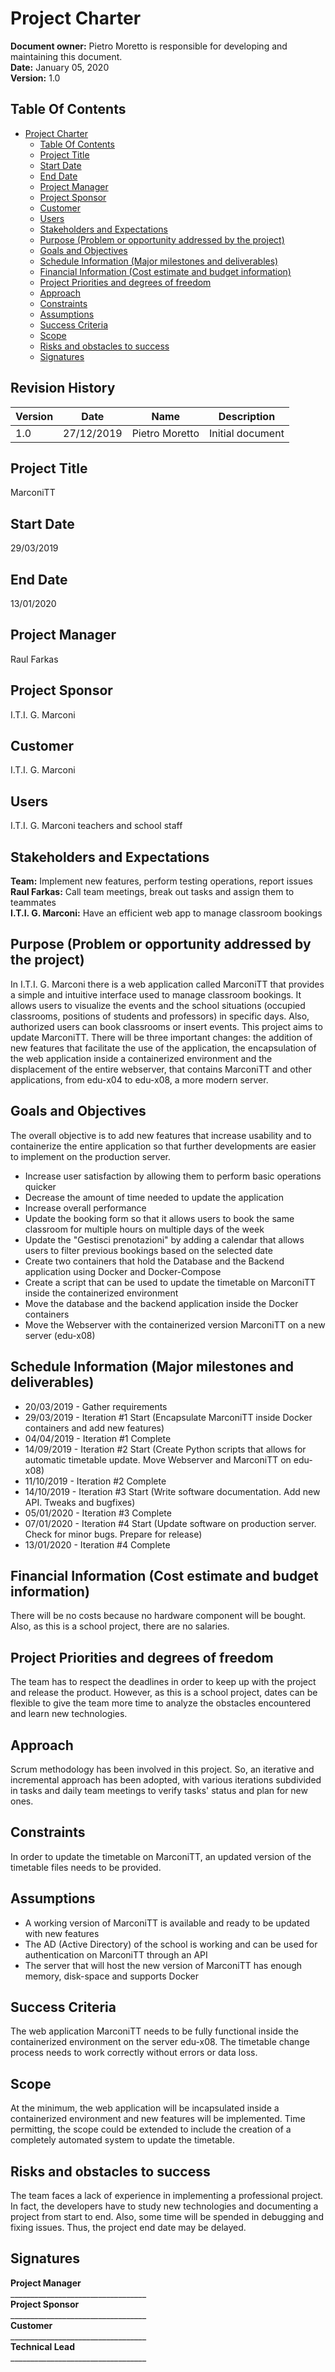 # Project Charter

**Document owner:** Pietro Moretto is responsible for developing and maintaining this document.  
**Date:** January 05, 2020  
**Version:** 1.0

## Table Of Contents
- [Project Charter](#project-charter)
  - [Table Of Contents](#table-of-contents)
  - [Project Title](#project-title)
  - [Start Date](#start-date)
  - [End Date](#end-date)
  - [Project Manager](#project-manager)
  - [Project Sponsor](#project-sponsor)
  - [Customer](#customer)
  - [Users](#users)
  - [Stakeholders and Expectations](#stakeholders-and-expectations)
  - [Purpose (Problem or opportunity addressed by the project)](#purpose-(problem-or-opportunity-addressed-by-the-project))
  - [Goals and Objectives ](#goals-and-objectives)
  - [Schedule Information (Major milestones and deliverables)](#schedule-information-(major-milestones-and-deliverables))
  - [Financial Information (Cost estimate and budget information)](#financial-information-(Cost-estimate-and-budget-information))
  - [Project Priorities and degrees of freedom](#project-priorities-and-degrees-of-freedom)
  - [Approach](#approach)
  - [Constraints](#constraints)
  - [Assumptions](#assumptions)
  - [Success Criteria](#success-criteria)
  - [Scope](#scope)
  - [Risks and obstacles to success](#risks-and-obstacles-to-success)
  - [Signatures](#signatures)

## Revision History

| Version | Date     | Name            | Description      |
|---------|----------|-----------------|------------------|
| 1.0     | 27/12/2019 | Pietro Moretto | Initial document |

## Project Title
MarconiTT 

## Start Date
29/03/2019  

## End Date
13/01/2020 

## Project Manager 
Raul Farkas 

## Project Sponsor
I.T.I. G. Marconi 

## Customer
I.T.I. G. Marconi 

## Users
I.T.I. G. Marconi teachers and school staff

## Stakeholders and Expectations  
**Team:** Implement new features, perform testing operations, report issues  
**Raul Farkas:** Call team meetings, break out tasks and assign them to teammates  
**I.T.I. G. Marconi:** Have an efficient web app to manage classroom bookings

## Purpose (Problem or opportunity addressed by the project) 
In I.T.I. G. Marconi there is a web application called MarconiTT that provides a simple and intuitive interface used to manage classroom bookings. It allows users to visualize the events and the school situations (occupied classrooms, positions of students and professors) in specific days. Also, authorized users can book classrooms or insert events. This project aims to update MarconiTT. There will be three important changes: the addition of new features that facilitate the use of the application, the encapsulation of the web application inside a containerized environment and the displacement of the entire webserver, that contains MarconiTT and other applications, from edu-x04 to edu-x08, a more modern server. 

## Goals and Objectives 
The overall objective is to add new features that increase usability and to containerize the entire application so that further developments are easier to implement on the production server.
- Increase user satisfaction by allowing them to perform basic operations quicker
- Decrease the amount of time needed to update the application
- Increase overall performance
- Update the booking form so that it allows users to book the same classroom for multiple hours on multiple days of the week
- Update the &quot;Gestisci prenotazioni&quot; by adding a calendar that allows users to filter previous bookings based on the selected date
- Create two containers that hold the Database and the Backend application using Docker and Docker-Compose
- Create a script that can be used to update the timetable on MarconiTT inside the containerized environment
- Move the database and the backend application inside the Docker containers
- Move the Webserver with the containerized version MarconiTT on a new server (edu-x08)

## Schedule Information (Major milestones and deliverables)
- 20/03/2019 - Gather requirements
- 29/03/2019 - Iteration #1 Start (Encapsulate MarconiTT inside Docker containers and add new features)
- 04/04/2019 - Iteration #1 Complete 
- 14/09/2019 - Iteration #2 Start (Create Python scripts that allows for automatic timetable update. Move Webserver and MarconiTT on edu-x08)
- 11/10/2019 - Iteration #2 Complete 
- 14/10/2019 - Iteration #3 Start (Write software documentation. Add new API. Tweaks and bugfixes)
- 05/01/2020 - Iteration #3 Complete 
- 07/01/2020 - Iteration #4 Start (Update software on production server. Check for minor bugs. Prepare for release)
- 13/01/2020 - Iteration #4 Complete 

## Financial Information (Cost estimate and budget information) 
There will be no costs because no hardware component will be bought. Also, as this is a school project, there are no salaries. 

## Project Priorities and degrees of freedom  
The team has to respect the deadlines in order to keep up with the project and release the product. However, as this is a school project, dates can be flexible to give the team more time to analyze the obstacles encountered and learn new technologies. 

## Approach
Scrum methodology has been involved in this project. So, an iterative and incremental approach has been adopted, with various iterations subdivided in tasks and daily team meetings to verify tasks' status and plan for new ones. 

## Constraints
In order to update the timetable on MarconiTT, an updated version of the timetable files needs to be provided. 

## Assumptions 
- A working version of MarconiTT is available and ready to be updated with new features
- The AD (Active Directory) of the school is working and can be used for authentication on MarconiTT through an API
- The server that will host the new version of MarconiTT has enough memory, disk-space and supports Docker

## Success Criteria
The web application MarconiTT needs to be fully functional inside the containerized environment on the server edu-x08. The timetable change process needs to work correctly without errors or data loss. 

## Scope
At the minimum, the web application will be incapsulated inside a containerized environment and new features will be implemented. Time permitting, the scope could be extended to include the creation of a completely automated system to update the timetable.

## Risks and obstacles to success
The team faces a lack of experience in implementing a professional project. In fact, the developers have to study new technologies and documenting a project from start to end. Also, some time will be spended in debugging and fixing issues. Thus, the project end date may be delayed. 

## Signatures  
 
**Project Manager**  
\_\_\_\_\_\_\_\_\_\_\_\_\_\_\_\_\_\_\_\_\_\_\_\_\_\_\_\_\_\_\_\_\_\_  
**Project Sponsor**  
\_\_\_\_\_\_\_\_\_\_\_\_\_\_\_\_\_\_\_\_\_\_\_\_\_\_\_\_\_\_\_\_\_\_  
**Customer**  
\_\_\_\_\_\_\_\_\_\_\_\_\_\_\_\_\_\_\_\_\_\_\_\_\_\_\_\_\_\_\_\_\_\_  
**Technical Lead**  
\_\_\_\_\_\_\_\_\_\_\_\_\_\_\_\_\_\_\_\_\_\_\_\_\_\_\_\_\_\_\_\_\_\_
